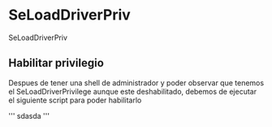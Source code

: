 # SeLoadDriverPriv
SeLoadDriverPriv

## Habilitar privilegio
Despues de tener una shell de administrador y poder observar que tenemos el SeLoadDriverPrivilege aunque este deshabilitado, debemos de ejecutar el siguiente script para poder habilitarlo

'''
sdasda
'''
